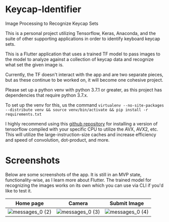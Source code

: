 # Keycap-Identifier
Image Processing to Recognize Keycap Sets

This is a personal project utilizing Tensorflow, Keras, Anaconda, and the suite of other supporting applications in order to identify keyboard keycap sets.

This is a Flutter application that uses a trained TF model to pass images to the model to analyze against a collection of keycap data and recognize what set the given image is.

Currently, the TF doesn't interact with the app and are two separate pieces, but as these continue to be worked on, it will become one cohesive project.

Please set up a python venv with python 3.7.1 or greater, as this project has dependencies that require python 3.7.x.

To set up the venv for this, us the command `virtualenv --no-site-packages --distribute venv && source venv/bin/activate && pip install -r requirements.txt`

I highly recommend using this [github repository](https://github.com/lakshayg/tensorflow-build) for installing a version of tensorflow compiled with your specific CPU to utilize the AVX, AVX2, etc. This will utilize the large-instruction-size caches and increase efficiency and speed of convolution, dot-product, and more.

# Screenshots
Below are some screenshots of the app. It is still in an MVP state, functionality-wise, as I learn more about Flutter. The trained model for recognizing the images works on its own which you can use via CLI if you'd like to test it.

Home page | Camera | Submit Image
:--------:|:------:|:-----------:
![messages_0 (2)](https://user-images.githubusercontent.com/9778474/181602212-a8d072ce-bd16-47a2-b8dc-6a5318de22aa.jpeg) | ![messages_0 (3)](https://user-images.githubusercontent.com/9778474/181602314-b67dad4a-a94b-4811-b6c2-98f8b9934617.jpeg) | ![messages_0 (4)](https://user-images.githubusercontent.com/9778474/181602321-58c975d1-02ea-4df4-8c31-7e3e87c9c01f.jpeg) 
